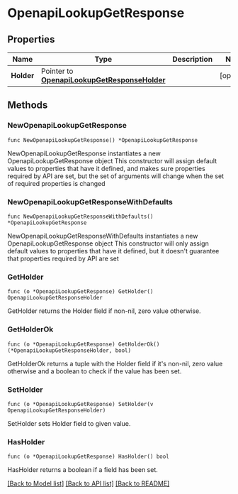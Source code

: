 # OpenapiLookupGetResponse

## Properties

Name | Type | Description | Notes
------------ | ------------- | ------------- | -------------
**Holder** | Pointer to [**OpenapiLookupGetResponseHolder**](OpenapiLookupGetResponseHolder.md) |  | [optional] 

## Methods

### NewOpenapiLookupGetResponse

`func NewOpenapiLookupGetResponse() *OpenapiLookupGetResponse`

NewOpenapiLookupGetResponse instantiates a new OpenapiLookupGetResponse object
This constructor will assign default values to properties that have it defined,
and makes sure properties required by API are set, but the set of arguments
will change when the set of required properties is changed

### NewOpenapiLookupGetResponseWithDefaults

`func NewOpenapiLookupGetResponseWithDefaults() *OpenapiLookupGetResponse`

NewOpenapiLookupGetResponseWithDefaults instantiates a new OpenapiLookupGetResponse object
This constructor will only assign default values to properties that have it defined,
but it doesn't guarantee that properties required by API are set

### GetHolder

`func (o *OpenapiLookupGetResponse) GetHolder() OpenapiLookupGetResponseHolder`

GetHolder returns the Holder field if non-nil, zero value otherwise.

### GetHolderOk

`func (o *OpenapiLookupGetResponse) GetHolderOk() (*OpenapiLookupGetResponseHolder, bool)`

GetHolderOk returns a tuple with the Holder field if it's non-nil, zero value otherwise
and a boolean to check if the value has been set.

### SetHolder

`func (o *OpenapiLookupGetResponse) SetHolder(v OpenapiLookupGetResponseHolder)`

SetHolder sets Holder field to given value.

### HasHolder

`func (o *OpenapiLookupGetResponse) HasHolder() bool`

HasHolder returns a boolean if a field has been set.


[[Back to Model list]](../README.md#documentation-for-models) [[Back to API list]](../README.md#documentation-for-api-endpoints) [[Back to README]](../README.md)


